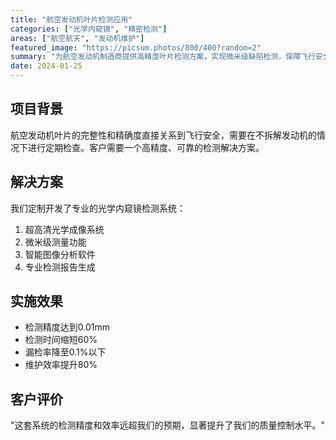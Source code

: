 ```yaml
---
title: "航空发动机叶片检测应用"
categories: ["光学内窥镜", "精密检测"]
areas: ["航空航天", "发动机维护"]
featured_image: "https://picsum.photos/800/400?random=2"
summary: "为航空发动机制造商提供高精度叶片检测方案，实现微米级缺陷检测，保障飞行安全。"
date: 2024-01-25
---
```


## 项目背景

航空发动机叶片的完整性和精确度直接关系到飞行安全，需要在不拆解发动机的情况下进行定期检查。客户需要一个高精度、可靠的检测解决方案。

## 解决方案

我们定制开发了专业的光学内窥镜检测系统：

1. 超高清光学成像系统
2. 微米级测量功能
3. 智能图像分析软件
4. 专业检测报告生成

## 实施效果

- 检测精度达到0.01mm
- 检测时间缩短60%
- 漏检率降至0.1%以下
- 维护效率提升80%

## 客户评价

"这套系统的检测精度和效率远超我们的预期，显著提升了我们的质量控制水平。"